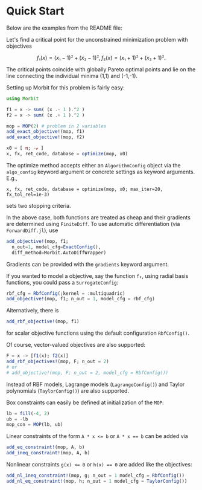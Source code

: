 
# Quick Start
Below are the examples from the README file:

Let's find a critical point for the unconstrained minimization problem with objectives
```math
f₁(x) = (x₁ - 1)² + (x₂ - 1)², f₂(x) = (x₁ + 1)² + (x₂ + 1)².
```
The critical points coincide with globally Pareto optimal points and lie on the line connecting the individual minima (1,1) and (-1,-1).

Setting up Morbit for this problem is fairly easy:
```julia
using Morbit

f1 = x -> sum( (x .- 1 ).^2 )
f2 = x -> sum( (x .+ 1 ).^2 )

mop = MOP(2) # problem in 2 variables
add_exact_objective!(mop, f1)
add_exact_objective!(mop, f2)

x0 = [ π; -ℯ ]
x, fx, ret_code, database = optimize(mop, x0)
```
The optimize method accepts either an `AlgorithmConfig` object via the 
`algo_config` keyword argument or concrete settings as keyword arguments.
E.g., 
```
x, fx, ret_code, database = optimize(mop, x0; max_iter=20, fx_tol_rel=1e-3)
```
sets two stopping criteria.

In the above case, both functions are treated as cheap and their gradients are determined using `FiniteDiff`.
To use automatic differentiation (via `ForwardDiff.jl`), use 
```julia
add_objective!(mop, f1; 
  n_out=1, model_cfg=ExactConfig(), 
  diff_method=Morbit.AutoDiffWrapper)
```
Gradients can be provided with the `gradients` keyword argument.

If you wanted to model a objective, say the function `f₂`, using radial basis functions, you could pass a `SurrogateConfig`:
```julia
rbf_cfg = RbfConfig(;kernel = :multiquadric)
add_objective!(mop, f1; n_out = 1, model_cfg = rbf_cfg)
```
Alternatively, there is 
```julia
add_rbf_objective!(mop, f1)
```
for scalar objective functions using the default configuration `RbfConfig()`.

Of course, vector-valued objectives are also supported:
```julia
F = x -> [f1(x); f2(x)]
add_rbf_objectives!(mop, F; n_out = 2)
# or 
# add_objective!(mop, F; n_out = 2, model_cfg = RbfConfig())
```

Instead of RBF models, Lagrange models (`LagrangeConfig()`) and Taylor polynomials (`TaylorConfig()`) are also supported.

Box constraints can easily be defined at initialization of the `MOP`:
```julia
lb = fill(-4, 2)
ub = -lb
mop_con = MOP(lb, ub)
```

Linear constraints of the form `A * x <= b` or `A * x == b` can be added via 
```julia
add_eq_constraint!(mop, A, b)
add_ineq_constraint!(mop, A, b)
```

Nonlinear constraints `g(x) <= 0` or `h(x) == 0` are added like the objectives:
```julia
add_nl_ineq_constraint!(mop, g; n_out = 1 model_cfg = RbfConfig())
add_nl_eq_constraint!(mop, h; n_out = 1 model_cfg = TaylorConfig())
```
